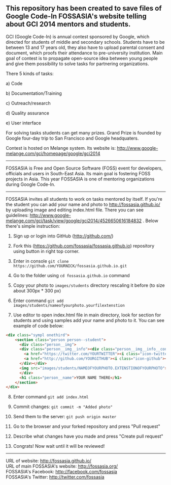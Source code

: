 This repository has been created to save files of Google Code-In FOSSASIA's website telling about GCI 2014 mentors and students.
---
GCI (Google Code-In) is annual contest sponsored by Google, which directed for students of middle and secondary schools. 
Students have to be between 13 and 17 years old, they also have to upload parental consent and document, which proofs their attendance to pre-university institution.
Main goal of contest is to propagate open-source idea between young people and give them possibility to solve tasks for partnering organizations.

There 5 kinds of tasks:

a) Code

b) Documentation/Training

c) Outreach/research

d) Quality assurance

e) User interface

For solving tasks students can get many prizes. Grand Prize is founded by Google four-day trip to San Francisco and Google headquaters.

Contest is hosted on Melange system. Its website is: http://www.google-melange.com/gci/homepage/google/gci2014

---
FOSSASIA is Free and Open Source Software (FOSS) event for developers, officials and users in South-East Asia. Its main goal is fostering FOSS projects in Asia.
This year FOSSASIA is one of mentoring organizations during Google Code-In. 

---

FOSSASIA invites all students to work on tasks mentored by itself. If you're the student you can add your name and photo to http://fossasia.github.io/ by uploading image and editing index.html file. 
There you can see guidelines: http://www.google-melange.com/gci/task/view/google/gci2014/4526650616184832 . Below there's simple instruction:

1) Sign up or login into GitHub (http://github.com/)

2) Fork this (https://github.com/fossasia/fossasia.github.io) repository using button in right top corner.

3) Enter in console `git clone https://github.com/YOURNICK/fossasia.github.io.git`

4) Go to the folder using `cd fossasia.github.io` command

5) Copy your photo to `images/students` directory rescaling it before (to size about 300px * 300 px)

6) Enter command `git add images/students/nameofyourphoto.yourfilextenstion`

7) Use editor to open index.html file in main directory, look for section for students and using samples add your name and photo to it. You can see example of code below:

```html
<div class="sympl onethird">
	<section class="person person--student">
	  <div class="person__img">
      <div class="person__img__info"><div class="person__img__info__cont">
        <a href="https://twitter.com/YOURTWITTER"><i class="icon-twitter"></i></a> <!-- You can remove this line -->
        <a href="http://github.com/YOURGITHUB"><i class="icon-github"></i></a> <!-- You can remove this line -->
      </div></div>
      <img src="images/students/NAMEOFYOURPHOTO.EXTENSTIONOFYOURPHOTO">
	  </div>
	  <h1 class="person__name">YOUR NAME THERE</h1>
	</section>
</div>
```



8) Enter command `git add index.html`

9) Commit changes: `git commit -m "Added photo"`

10) Send them to the server: `git push origin master`

11) Go to the browser and your forked repository and press "Pull request"

12) Describe what changes have you made and press "Create pull request"

13) Congrats! Now wait until it will be reviewed!

---
URL of website: http://fossasia.github.io/  
URL of main FOSSASIA's website: http://fossasia.org/  
FOSSASIA's Facebook: http://facebook.com/fossasia  
FOSSASIA's Twitter: http://twitter.com/fossasia  
